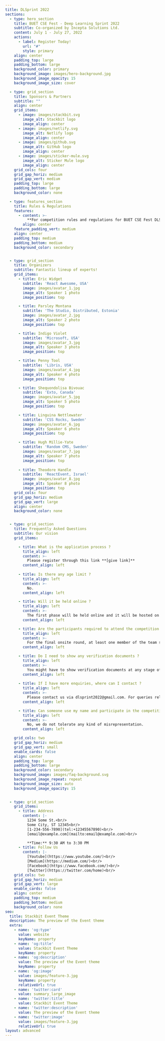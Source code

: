 ```yaml
---
title: DLSprint 2022
sections:
  - type: hero_section
    title: BUET CSE Fest - Deep Learning Sprint 2022
    subtitle: Co-organized by Incepta Solutions Ltd.
    content: July 1 - July 27, 2022
    actions:
      - label: Register Today!
        url: "#"
        style: primary
    align: center
    padding_top: large
    padding_bottom: large
    background_color: primary
    background_image: images/hero-background.jpg
    background_image_opacity: 15
    background_image_size: cover

  - type: grid_section
    title: Sponsors & Partners
    subtitle: ""
    align: center
    grid_items:
      - image: images/stackbit.svg
        image_alt: Stackbit logo
        image_align: center
      - image: images/netlify.svg
        image_alt: Netlify logo
        image_align: center
      - image: images/github.svg
        image_alt: GitHub logo
        image_align: center
      - image: images/sticker-mule.svg
        image_alt: Sticker Mule logo
        image_align: center
    grid_cols: four
    grid_gap_horiz: medium
    grid_gap_vert: medium
    padding_top: large
    padding_bottom: large
    background_color: none

  - type: features_section
    title: Rules & Regulations
    features:
      - content: >-
          **For competition rules and regulations for BUET CSE Fest DLSprint 2022, [visit this page.](/dlsprint/rules)**
        align: center
    feature_padding_vert: medium
    align: center
    padding_top: medium
    padding_bottom: medium
    background_color: secondary


  - type: grid_section
    title: Organizers
    subtitle: Fantastic lineup of experts!
    grid_items:
      - title: Eric Widget
        subtitle: 'React Awesome, USA'
        image: images/avatar_1.jpg
        image_alt: Speaker 1 photo
        image_position: top

      - title: Parsley Montana
        subtitle: 'The Studio, Distributed, Estonia'
        image: images/avatar_2.jpg
        image_alt: Speaker 2 photo
        image_position: top

      - title: Indigo Violet
        subtitle: 'Microsoft, USA'
        image: images/avatar_3.jpg
        image_alt: Speaker 3 photo
        image_position: top

      - title: Penny Tool
        subtitle: 'Libris, USA'
        image: images/avatar_4.jpg
        image_alt: Speaker 4 photo
        image_position: top

      - title: Shequondolisa Bivouac
        subtitle: 'Exto, Canada'
        image: images/avatar_5.jpg
        image_alt: Speaker 5 photo
        image_position: top

      - title: Linguina Nettlewater
        subtitle: 'CSS Rocks, Sweden'
        image: images/avatar_6.jpg
        image_alt: Speaker 6 photo
        image_position: top

      - title: Hugh Millie-Yate
        subtitle: 'Random CMS, Sweden'
        image: images/avatar_7.jpg
        image_alt: Speaker 7 photo
        image_position: top
        
      - title: Theodore Handle
        subtitle: 'ReactEvent, Israel'
        image: images/avatar_8.jpg
        image_alt: Speaker 8 photo
        image_position: top
    grid_cols: four
    grid_gap_horiz: medium
    grid_gap_vert: large
    align: center
    background_color: none


  - type: grid_section
    title: Frequently Asked Questions
    subtitle: Our vision
    grid_items:

      - title: What is the application process ?
        title_align: left
        content: >-
          Please register through this link **[give link]**
        content_align: left
      
      - title: Is there any age limit ?
        title_align: left
        content: >-
          No.
        content_align: left

      - title: Will it be held online ?
        title_align: left
        content: >-
          The first phase will be held online and it will be hosted on Kaggle. The final round will be held on the premises of Department of CSE, BUET
        content_align: left

      - title: Are the participants required to attend the competition physically ?
        title_align: left
        content: >-
          For the final onsite round, at least one member of the team should be present physically at the premises of  Department of CSE, BUET.
        content_align: left

      - title: Do I need to show any verification documents ?
        title_align: left
        content: >-
          You might have to show verification documents at any stage of the competition if the DL Sprint Organizing Committee wishes to verify you.
        content_align: left
      
      - title: If I have more enquiries, where can I contact ?
        title_align: left
        content: >-
          Please contact us via dlsprint2022@gmail.com. For queries related to the competition problem, please post it on the discussion of the Kaggle competition page of DL Sprint.
        content_align: left

      - title: Can someone use my name and participate in the competition ?
        title_align: left
        content: >-
          No, we do not tolerate any kind of misrepresentation.
        content_align: left

    grid_cols: two
    grid_gap_horiz: medium
    grid_gap_vert: small
    enable_cards: false
    align: center
    padding_top: large
    padding_bottom: large
    background_color: secondary
    background_image: images/faq-background.svg
    background_image_repeat: repeat
    background_image_size: auto
    background_image_opacity: 15

  
  - type: grid_section
    grid_items:
      - title: Address
        content: |-
          1234 Some St.<br/>
          Some City, ST 12345<br/>
          [1-234-556-7890](tel:+12345567890)<br/>
          [email@example.com](mailto:email@example.com)<br/>

          **Time:** 9:30 AM to 3:30 PM
      - title: Follow Us
        content: |-
          [Youtube](https://www.youtube.com/)<br/>
          [Medium](https://medium.com/)<br/>
          [Facebook](https://www.facebook.com/)<br/>
          [Twitter](https://twitter.com/home)<br/>
    grid_cols: two
    grid_gap_horiz: medium
    grid_gap_vert: large
    enable_cards: false
    align: center
    padding_top: medium
    padding_bottom: medium
    background_color: none
seo:
  title: Stackbit Event Theme
  description: The preview of the Event theme
  extra:
    - name: 'og:type'
      value: website
      keyName: property
    - name: 'og:title'
      value: Stackbit Event Theme
      keyName: property
    - name: 'og:description'
      value: The preview of the Event theme
      keyName: property
    - name: 'og:image'
      value: images/feature-3.jpg
      keyName: property
      relativeUrl: true
    - name: 'twitter:card'
      value: summary_large_image
    - name: 'twitter:title'
      value: Stackbit Event Theme
    - name: 'twitter:description'
      value: The preview of the Event theme
    - name: 'twitter:image'
      value: images/feature-3.jpg
      relativeUrl: true
layout: advanced
---
```

